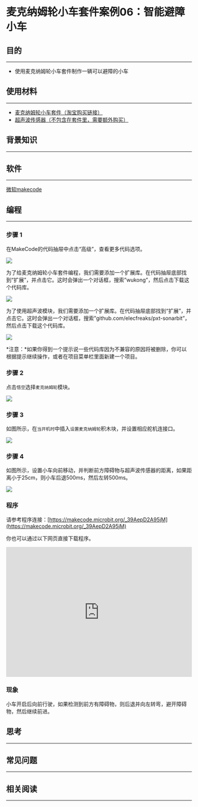 # 麦克纳姆轮小车套件案例06：智能避障小车

## 目的
---

- 使用麦克纳姆轮小车套件制作一辆可以避障的小车

## 使用材料
---

- [麦克纳姆轮小车套件（淘宝购买链接）](https://item.taobao.com/item.htm?ft=t&id=604443327840)
- [超声波传感器（不包含在套件里，需要额外购买）](https://item.taobao.com/item.htm?ft=t&id=642627759623)

## 背景知识
---

## 软件
---

[微软makecode](https://makecode.microbit.org/#)

## 编程
---

### 步骤 1
 在MakeCode的代码抽屉中点击“高级”，查看更多代码选项。

![](./images/Mecanum_wheel_car_kit_case_01_01.png)

为了给麦克纳姆轮小车套件编程，我们需要添加一个扩展库。在代码抽屉底部找到“扩展”，并点击它。这时会弹出一个对话框，搜索”wukong”，然后点击下载这个代码库。

![](./images/Mecanum_wheel_car_kit_case_01_02.png)

为了使用超声波模块，我们需要添加一个扩展库。在代码抽屉底部找到“扩展”，并点击它。这时会弹出一个对话框，搜索”github.com/elecfreaks/pxt-sonarbit”，然后点击下载这个代码库。

![](./images/Mecanum_wheel_car_kit_case_03_04.png)



*注意：*如果你得到一个提示说一些代码库因为不兼容的原因将被删除，你可以根据提示继续操作，或者在项目菜单栏里面新建一个项目。

### 步骤 2

点击`悟空`选择`麦克纳姆轮`模块。



![](./images/Mecanum_wheel_car_kit_case_01_03.png)


### 步骤 3

如图所示，在`当开机时`中插入`设置麦克纳姆轮`积木块，并设置相应舵机连接口。



![](./images/Mecanum_wheel_car_kit_case_06_05.png)


### 步骤 4

如图所示，设置小车向前移动，并判断前方障碍物与超声波传感器的距离，如果距离小于25cm，则小车后退500ms，然后左转500ms。

![](./images/Mecanum_wheel_car_kit_case_06_06.png)


### 程序

请参考程序连接：[https://makecode.microbit.org/_39AepD2A95jM](https://makecode.microbit.org/_39AepD2A95jM)

你也可以通过以下网页直接下载程序。

<div style="position:relative;height:0;padding-bottom:70%;overflow:hidden;"><iframe style="position:absolute;top:0;left:0;width:100%;height:100%;" src="https://makecode.microbit.org/#pub:_39AepD2A95jM]" frameborder="0" sandbox="allow-popups allow-forms allow-scripts allow-same-origin"></iframe></div>  

### 现象

小车开启后向前行驶，如果检测到前方有障碍物，则后退并向左转弯，避开障碍物，然后继续前进。

## 思考
---

## 常见问题
---
## 相关阅读  
---

